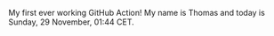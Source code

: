 My first ever working GitHub Action!
My name is Thomas and today is Sunday, 29 November, 01:44 CET. 
